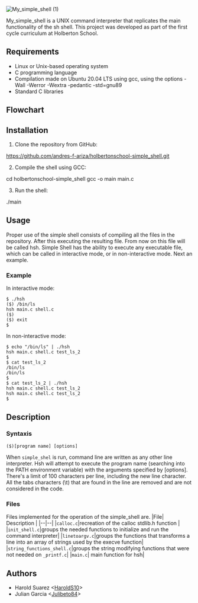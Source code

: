 ![My_simple_shell (1)](https://user-images.githubusercontent.com/63271720/234700324-460bc043-ce2c-4521-9831-3fbd2aa7f386.png)

My_simple_shell is a UNIX command interpreter that replicates the main functionality of the sh shell. This project was developed as part of the first cycle curriculum at Holberton School.

## Requirements

- Linux or Unix-based operating system
- C programming language
- Compilation made on Ubuntu 20.04 LTS using gcc, using the options -Wall -Werror -Wextra -pedantic -std=gnu89
- Standard C libraries

## Flowchart

## Installation

1. Clone the repository from GitHub:

https://github.com/andres-f-ariza/holbertonschool-simple_shell.git

2. Compile the shell using GCC:

cd holbertonschool-simple_shell
gcc -o main main.c

3. Run the shell:

./main

## Usage

Proper use of the simple shell consists of compiling all the files in the repository. After this executing the resulting file. From now on this file will be called hsh. Simple Shell has the ability to execute any executable file, which can be called in interactive mode, or in non-interactive mode. Next an example.

### Example
In interactive mode:
```
$ ./hsh
($) /bin/ls
hsh main.c shell.c
($)
($) exit
$
```
In non-interactive mode:
```
$ echo "/bin/ls" | ./hsh
hsh main.c shell.c test_ls_2
$
$ cat test_ls_2
/bin/ls
/bin/ls
$
$ cat test_ls_2 | ./hsh
hsh main.c shell.c test_ls_2
hsh main.c shell.c test_ls_2
$
```

## Description

### Syntaxis
```
($)[program name] [options]
```
When `simple_shel` is run, command line are written as any other line interpreter. Hsh will attempt to execute the program name (searching into the PATH environment variable) with the arguments specified by [options]. There's a limit of 100 characters per line, including the new line character. All the tabs characters (\t) that are found in the line are removed and are not considered in the code.
### Files
Files implemented for the operation of the simple_shell are.
|File| Description |
|--|--|
|`calloc.c`|recreation of the calloc stdlib.h function |
|`init_shell.c`|groups the needed functions to initialize and run the command interpreter|
|`linetoargv.c`|groups the functions that transforms a line into an array of strings used by the execve function|
|`string_functions_shell.c`|groups the string modifying functions that were not needed on `_printf.c`|
|`main.c`| main function for hsh|


## Authors
* Harold Suarez <[HaroldS10](https://github.com/HaroldS10/holbertonschool-simple_shell)> 
* Julian Garcia <[Julibeto84](https://github.com/Julibeto84/holbertonschool-simple_shell)>


